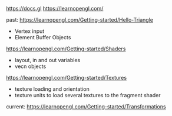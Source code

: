 https://docs.gl
https://learnopengl.com/

past:
https://learnopengl.com/Getting-started/Hello-Triangle
* Vertex input
* Element Buffer Objects

https://learnopengl.com/Getting-started/Shaders
* layout, in and out variables
* vecn objects

https://learnopengl.com/Getting-started/Textures
* texture loading and orientation
* texture units to load several textures to the fragment shader

current:
https://learnopengl.com/Getting-started/Transformations
